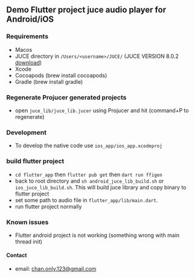 ## Demo Flutter project juce audio player for Android/iOS

### Requirements
- Macos
- JUCE directory in `/Users/<username>/JUCE/` (JUCE VERSION 8.0.2 [download](https://juce.com/download/))
- Xcode
- Cocoapods (brew install cocoapods)
- Gradle (brew install gradle)

### Regenerate Projucer generated projects
- open `juce_lib/juce_lib.jucer` using Projucer and hit (command+P to regenerate)

### Development
- To develop the native code use `ios_app/ios_app.xcodeproj`

### build flutter project
- `cd flutter_app` then `flutter pub get` then `dart run ffigen`
- back to root directory and `sh android_juce_lib_build.sh` or `ios_juce_lib_build.sh`. This will build juce library and copy binary to flutter project
- set some path to audio file in `flutter_app/lib/main.dart`.
- run flutter project normally

### Known issues
- Flutter android project is not working (something wrong with main thread init)

#### Contact
- email: chan.only.123@gmail.com